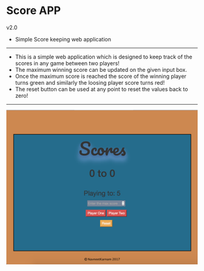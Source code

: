# Score APP 
v2.0
* Simple Score keeping web application
* * * 

- This is a simple web application which is designed to keep track of the scores in any game between two players!
- The maximum winning score can be updated on the given input box.
- Once the maximum score is reached the score of the winning player turns green and similarly the loosing player score turns red!
- The reset button can be used at any point to reset the values back to zero!

* * * 

![screenshot](SimpleScoreKeeperApp/image/score.png) 
